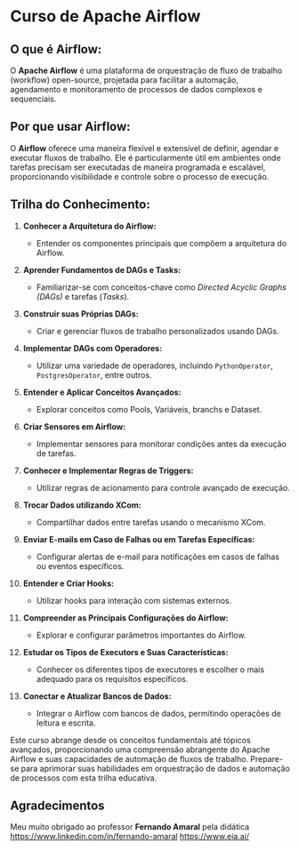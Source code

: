 # Curso de Apache Airflow

## O que é Airflow:

O **Apache Airflow** é uma plataforma de orquestração de fluxo de trabalho (workflow) open-source, projetada para facilitar a automação, agendamento e monitoramento de processos de dados complexos e sequenciais.

## Por que usar Airflow:

O **Airflow** oferece uma maneira flexível e extensível de definir, agendar e executar fluxos de trabalho. Ele é particularmente útil em ambientes onde tarefas precisam ser executadas de maneira programada e escalável, proporcionando visibilidade e controle sobre o processo de execução.

## Trilha do Conhecimento:

1. **Conhecer a Arquitetura do Airflow:**
   - Entender os componentes principais que compõem a arquitetura do Airflow.

2. **Aprender Fundamentos de DAGs e Tasks:**
   - Familiarizar-se com conceitos-chave como *Directed Acyclic Graphs (DAGs)* e tarefas (*Tasks*).

3. **Construir suas Próprias DAGs:**
   - Criar e gerenciar fluxos de trabalho personalizados usando DAGs.

4. **Implementar DAGs com Operadores:**
   - Utilizar uma variedade de operadores, incluindo `PythonOperator`, `PostgresOperator`, entre outros.

5. **Entender e Aplicar Conceitos Avançados:**
   - Explorar conceitos como Pools, Variáveis, branchs e Dataset.

6. **Criar Sensores em Airflow:**
   - Implementar sensores para monitorar condições antes da execução de tarefas.

7. **Conhecer e Implementar Regras de Triggers:**
   - Utilizar regras de acionamento para controle avançado de execução.

8. **Trocar Dados utilizando XCom:**
   - Compartilhar dados entre tarefas usando o mecanismo XCom.

9. **Enviar E-mails em Caso de Falhas ou em Tarefas Específicas:**
   - Configurar alertas de e-mail para notificações em casos de falhas ou eventos específicos.

10. **Entender e Criar Hooks:**
    - Utilizar hooks para interação com sistemas externos.

11. **Compreender as Principais Configurações do Airflow:**
    - Explorar e configurar parâmetros importantes do Airflow.

12. **Estudar os Tipos de Executors e Suas Características:**
    - Conhecer os diferentes tipos de executores e escolher o mais adequado para os requisitos específicos.

13. **Conectar e Atualizar Bancos de Dados:**
    - Integrar o Airflow com bancos de dados, permitindo operações de leitura e escrita.

Este curso abrange desde os conceitos fundamentais até tópicos avançados, proporcionando uma compreensão abrangente do Apache Airflow e suas capacidades de automação de fluxos de trabalho. Prepare-se para aprimorar suas habilidades em orquestração de dados e automação de processos com esta trilha educativa.

## Agradecimentos
Meu muito obrigado ao professor **Fernando Amaral**  pela didática 
https://www.linkedin.com/in/fernando-amaral
https://www.eia.ai/
